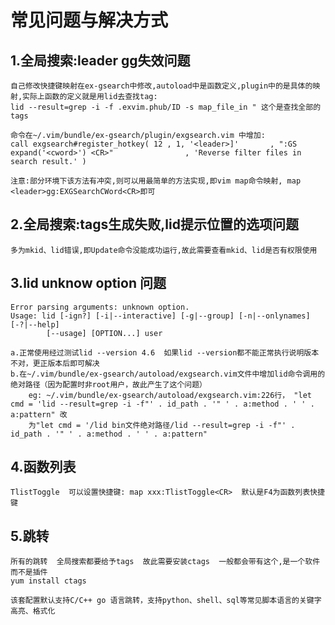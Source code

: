 # 常见问题与解决方式
## 1.全局搜索:leader gg失效问题

    自己修改快捷键映射在ex-gsearch中修改,autoload中是函数定义,plugin中的是具体的映射,实际上函数的定义就是用lid去查找tag:
    lid --result=grep -i -f .exvim.phub/ID -s map_file_in " 这个是查找全部的tags

    命令在~/.vim/bundle/ex-gsearch/plugin/exgsearch.vim 中增加:
    call exgsearch#register_hotkey( 12 , 1, '<leader>]'       , ":GS expand('<cword>') <CR>"                , 'Reverse filter files in search result.' )

    注意:部分环境下该方法有冲突,则可以用最简单的方法实现,即vim map命令映射, map <leader>gg:EXGSearchCWord<CR>即可


## 2.全局搜索:tags生成失败,lid提示位置的选项问题

    多为mkid、lid错误,即Update命令没能成功运行,故此需要查看mkid、lid是否有权限使用


## 3.lid unknow option 问题

    Error parsing arguments: unknown option.
    Usage: lid [-ign?] [-i|--interactive] [-g|--group] [-n|--onlynames] [-?|--help]
            [--usage] [OPTION...] user

    a.正常使用经过测试lid --version 4.6  如果lid --version都不能正常执行说明版本不对，更正版本后即可解决
    b.在~/.vim/bundle/ex-gsearch/autoload/exgsearch.vim文件中增加lid命令调用的绝对路径（因为配置时非root用户，故此产生了这个问题）
        eg: ~/.vim/bundle/ex-gsearch/autoload/exgsearch.vim:226行， "let cmd = 'lid --result=grep -i -f"' . id_path . '" ' . a:method . ' ' . a:pattern" 改
        为"let cmd = '/lid bin文件绝对路径/lid --result=grep -i -f"' . id_path . '" ' . a:method . ' ' . a:pattern"

## 4.函数列表

    TlistToggle  可以设置快捷键: map xxx:TlistToggle<CR>  默认是F4为函数列表快捷键


## 5.跳转

    所有的跳转  全局搜索都要给予tags  故此需要安装ctags  一般都会带有这个,是一个软件而不是插件
    yum install ctags

    该套配置默认支持C/C++ go 语言跳转，支持python、shell、sql等常见脚本语言的关键字高亮、格式化

